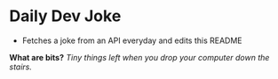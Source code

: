 
# Daily Dev Joke

- Fetches a joke from an API everyday and edits this README

**What are bits?**
*Tiny things left when you drop your computer down the stairs.*
    